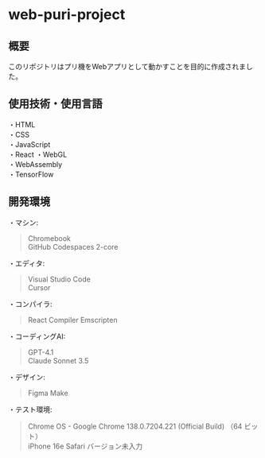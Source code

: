# web-puri-project

## 概要
このリポジトリはプリ機をWebアプリとして動かすことを目的に作成されました。

## 使用技術・使用言語
・HTML  
・CSS  
・JavaScript  
・React
・WebGL  
・WebAssembly  
・TensorFlow  

## 開発環境
・マシン:
> Chromebook  
> GitHub Codespaces 2-core

・エディタ:
> Visual Studio Code  
> Cursor

・コンパイラ:
> React Compiler
> Emscripten

・コーディングAI:
> GPT-4.1  
> Claude Sonnet 3.5

・デザイン:
> Figma Make

・テスト環境:
> Chrome OS - Google Chrome 138.0.7204.221 (Official Build) （64 ビット）  
> iPhone 16e Safari バージョン未入力  